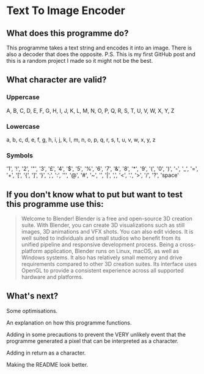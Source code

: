 # Text To Image Encoder

## What does this programme do?
This programme takes a text string and encodes it into an image. There is also a decoder that does the opposite. P.S. This is my first GitHub post and this is a random project I made so it might not be the best.

## What character are valid?
### Uppercase
A, B, C, D, E, F, G, H, I, J, K, L, M, N, O, P, Q, R, S, T, U, V, W, X, Y, Z

### Lowercase
a, b, c, d, e, f, g, h, i, j, k, l, m, n, o, p, q, r, s, t, u, v, w, x, y, z

### Symbols
'1', '!', '2', '"', '3', '£', '4', '$', '5', '%', '6', '7', '&', '8', '*', '9', '(', '0', ')', '-', '_', '=', '+', '[', '{', ']', '}', ';', ':', ''', '@', '#', '~', '\', '|', ',', '<', '.', '>', '/', '?', 'space'

##  If you don't know what to put but want to test this programme use this:
> Welcome to Blender! Blender is a free and open-source 3D creation suite. With Blender, you can create 3D visualizations such as still images, 3D animations and VFX shots. You can also edit videos. It is well suited to individuals and small studios who benefit from its unified pipeline and responsive development process. Being a cross-platform application, Blender runs on Linux, macOS, as well as Windows systems. It also has relatively small memory and drive requirements compared to other 3D creation suites. Its interface uses OpenGL to provide a consistent experience across all supported hardware and platforms.

## What's next?
Some optimisations.

An explanation on how this programme functions.

Adding in some precautions to prevent the VERY unlikely event that the programme generated a pixel that can be interpreted as a character.

Adding in return as a character.

Making the README look better.